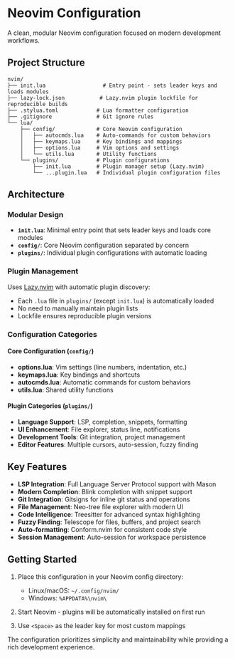 # Neovim Configuration

A clean, modular Neovim configuration focused on modern development workflows.

## Project Structure

```
nvim/
├── init.lua                  # Entry point - sets leader keys and loads modules
├── lazy-lock.json           # Lazy.nvim plugin lockfile for reproducible builds
├── .stylua.toml            # Lua formatter configuration
├── .gitignore              # Git ignore rules
└── lua/
    ├── config/             # Core Neovim configuration
    │   ├── autocmds.lua    # Auto-commands for custom behaviors
    │   ├── keymaps.lua     # Key bindings and mappings
    │   ├── options.lua     # Vim options and settings
    │   └── utils.lua       # Utility functions
    └── plugins/            # Plugin configurations
        ├── init.lua        # Plugin manager setup (Lazy.nvim)
        └── ...plugin.lua   # Individual plugin configuration files
```

## Architecture

### Modular Design
- **`init.lua`**: Minimal entry point that sets leader keys and loads core modules
- **`config/`**: Core Neovim configuration separated by concern
- **`plugins/`**: Individual plugin configurations with automatic loading

### Plugin Management
Uses [Lazy.nvim](https://github.com/folke/lazy.nvim) with automatic plugin discovery:
- Each `.lua` file in `plugins/` (except `init.lua`) is automatically loaded
- No need to manually maintain plugin lists
- Lockfile ensures reproducible plugin versions

### Configuration Categories

#### Core Configuration (`config/`)
- **options.lua**: Vim settings (line numbers, indentation, etc.)
- **keymaps.lua**: Key bindings and shortcuts
- **autocmds.lua**: Automatic commands for custom behaviors
- **utils.lua**: Shared utility functions

#### Plugin Categories (`plugins/`)
- **Language Support**: LSP, completion, snippets, formatting
- **UI Enhancement**: File explorer, status line, notifications
- **Development Tools**: Git integration, project management
- **Editor Features**: Multiple cursors, auto-session, fuzzy finding

## Key Features

- **LSP Integration**: Full Language Server Protocol support with Mason
- **Modern Completion**: Blink completion with snippet support
- **Git Integration**: Gitsigns for inline git status and operations
- **File Management**: Neo-tree file explorer with modern UI
- **Code Intelligence**: Treesitter for advanced syntax highlighting
- **Fuzzy Finding**: Telescope for files, buffers, and project search
- **Auto-formatting**: Conform.nvim for consistent code style
- **Session Management**: Auto-session for workspace persistence

## Getting Started

1. Place this configuration in your Neovim config directory:
   - Linux/macOS: `~/.config/nvim/`
   - Windows: `%APPDATA%\nvim\`

2. Start Neovim - plugins will be automatically installed on first run

3. Use `<Space>` as the leader key for most custom mappings

The configuration prioritizes simplicity and maintainability while providing a rich development experience.